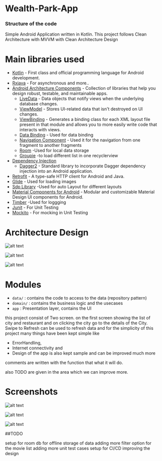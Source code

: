 # Wealth-Park-App

### Structure of the code ###
Simple Android Application written in Kotlin.
This project follows Clean Architecture with MVVM with Clean Architecture Design


# Main libraries used

- [Kotlin](https://kotlinlang.org/) - First class and official programming language for Android development.
- [Rxjava](https://github.com/ReactiveX/RxJava) - For asynchronous and more..
- [Android Architecture Components](https://developer.android.com/topic/libraries/architecture) - Collection of libraries that help you design robust, testable, and maintainable apps.
  - [LiveData](https://developer.android.com/topic/libraries/architecture/livedata) - Data objects that notify views when the underlying database changes.
  - [ViewModel](https://developer.android.com/topic/libraries/architecture/viewmodel) - Stores UI-related data that isn't destroyed on UI changes.
  - [ViewBinding](https://developer.android.com/topic/libraries/view-binding) - Generates a binding class for each XML layout file present in that module and allows you to more easily write code that interacts with views.
  - [Data Binding](https://developer.android.com/topic/libraries/data-binding) - Used for data binding 
  - [Navigation Component](https://developer.android.com/guide/navigation/navigation-getting-started) - Used it for the navigation from one fragment to another fragments
  - [Room](https://developer.android.com/reference/androidx/room/package-summary) -Used for local data storage
  - [Groupie](https://github.com/lisawray/groupie/) -to load different list in one recyclerview 
- [Dependency Injection](https://developer.android.com/training/dependency-injection)
  - [Dagger2](https://dagger.dev/) - Standard library to incorporate Dagger dependency injection into an Android application. 
- [Retrofit](https://square.github.io/retrofit/) - A type-safe HTTP client for Android and Java.
- [Glide](https://bumptech.github.io/glide/) - Used for loading images
- [Sdp Library](https://github.com/intuit/sdp) -Used for auto Layout for different layouts
- [Material Components for Android](https://github.com/material-components/material-components-android) - Modular and customizable Material Design UI components for Android.
- [Timber](https://github.com/JakeWharton/timber) -Used for loggging 
- [Junit](https://junit.org/) - For Unit Testing
- [Mockito](https://github.com/mockito/mockito) - For mocking in Unit Testing


# Architecture Design
![alt text](https://github.com/mookyjan/RestaurantWealthPark/tree/develop/diagram/clean%20architecture%20design.png)

![alt text](https://github.com/mookyjan/RestaurantWealthPark/tree/develop/diagram/clean-mvvm.png)

![alt text](https://github.com/mookyjan/RestaurantWealthPark/tree/develop/diagram/project%20structure.png)


# Modules


* `data/` : contains the code to access to the data (repository pattern)
* `domain/` : contains the business logic and the usecases
* `app` : Presentation layer, contains the UI 

this project consist of Two screen. on the first screen showing the list of city and restaurant and on clicking the city
go to the details of the City.
Swipe to Refresh can be used to refresh data 
and for the simplicity of this project many things have been kept simple
like 
* ErrorHandling, 
* Internet connectivity and 
* Design of the app is also kept sample and can be improved much more

comments are written with the function that what it will do.

also TODO are given in the area which we can improve more.

# Screenshots
![alt text](https://github.com/mookyjan/RestaurantWealthPark/tree/develop/screenshots/device-2021-04-27-220927.png)

![alt text](https://github.com/mookyjan/RestaurantWealthPark/tree/develop/screenshots/device-2021-04-27-221524.png)

![alt text](https://github.com/mookyjan/RestaurantWealthPark/tree/develop/screenshots/device-2021-04-27-221852.png)


##TODO

setup for room db for offline storage of data
adding more filter option for the movie list
adding more unit test cases
setup for CI/CD
improving the design





